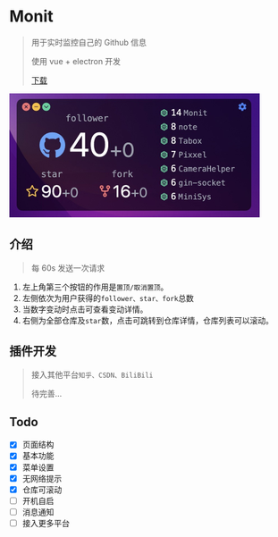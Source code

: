 # Monit

> 用于实时监控自己的 Github 信息
> 
> 使用 vue + electron 开发
> 
> [下载](https://github.com/fzf404/Monit/releases)

<img src="./show.jpeg" alt="首页展示图" style="zoom: 50%;" />

## 介绍

> 每 60s 发送一次请求

1. 左上角第三个按钮的作用是`置顶/取消置顶`。
2. 左侧依次为用户获得的`follower、star、fork`总数
3. 当数字变动时点击可查看变动详情。
4. 右侧为全部仓库及`star`数，点击可跳转到仓库详情，仓库列表可以滚动。

## 插件开发

> 接入其他平台`知乎、CSDN、BiliBili`
> 
> 待完善...

## Todo

- [x] 页面结构
- [x] 基本功能
- [x] 菜单设置
- [x] 无网络提示
- [x] 仓库可滚动
- [ ] 开机自启
- [ ] 消息通知
- [ ] 接入更多平台